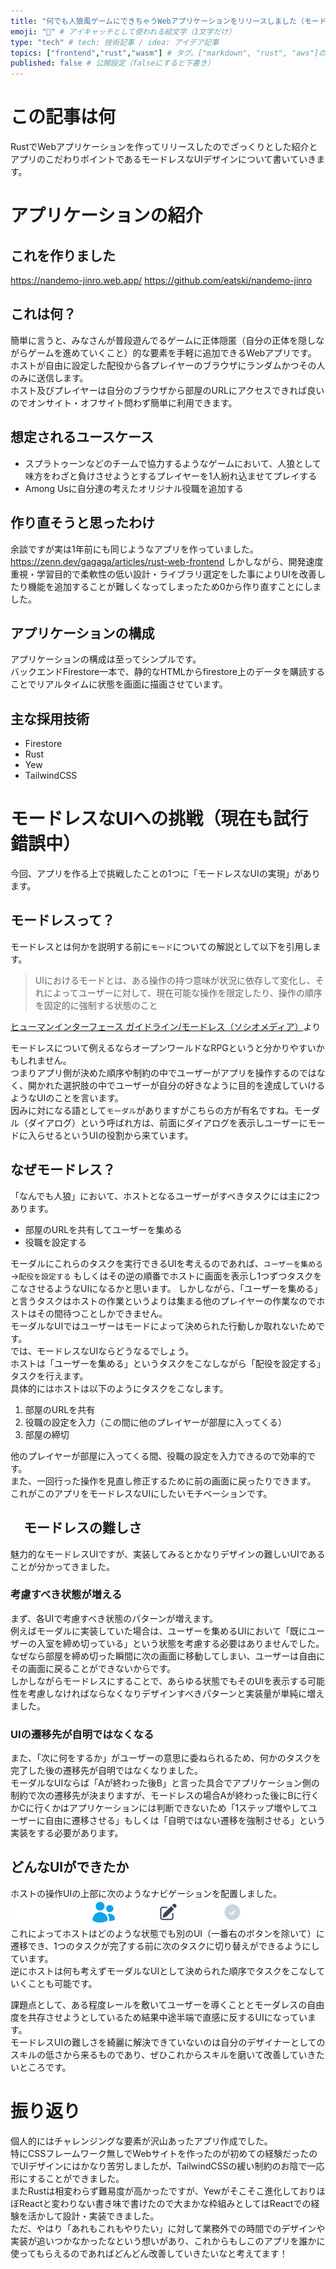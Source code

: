 ```yaml
---
title: "何でも人狼風ゲームにできちゃうWebアプリケーションをリリースしました（モードレスなUIへの挑戦）" # 記事のタイトル
emoji: "🐺" # アイキャッチとして使われる絵文字（1文字だけ）
type: "tech" # tech: 技術記事 / idea: アイデア記事
topics: ["frontend","rust","wasm"] # タグ。["markdown", "rust", "aws"]のように指定する
published: false # 公開設定（falseにすると下書き）
---
```


# この記事は何
RustでWebアプリケーションを作ってリリースしたのでざっくりとした紹介とアプリのこだわりポイントであるモードレスなUIデザインについて書いていきます。

# アプリケーションの紹介
## これを作りました
https://nandemo-jinro.web.app/
https://github.com/eatski/nandemo-jinro


## これは何？
簡単に言うと、みなさんが普段遊んでるゲームに正体隠匿（自分の正体を隠しながらゲームを進めていくこと）的な要素を手軽に追加できるWebアプリです。  
ホストが自由に設定した配役から各プレイヤーのブラウザにランダムかつその人のみに送信します。  
ホスト及びプレイヤーは自分のブラウザから部屋のURLにアクセスできれば良いのでオンサイト・オフサイト問わず簡単に利用できます。  

## 想定されるユースケース
- スプラトゥーンなどのチームで協力するようなゲームにおいて、人狼として味方をわざと負けさせようとするプレイヤーを1人紛れ込ませてプレイする
- Among Usに自分達の考えたオリジナル役職を追加する

## 作り直そうと思ったわけ
余談ですが実は1年前にも同じようなアプリを作っていました。
https://zenn.dev/gagaga/articles/rust-web-frontend
しかしながら、開発速度重視・学習目的で柔軟性の低い設計・ライブラリ選定をした事によりUIを改善したり機能を追加することが難しくなってしまったため0から作り直すことにしました。

## アプリケーションの構成
アプリケーションの構成は至ってシンプルです。  
バックエンドFirestore一本で、静的なHTMLからfirestore上のデータを購読することでリアルタイムに状態を画面に描画させています。  

## 主な採用技術
- Firestore
- Rust
- Yew
- TailwindCSS


# モードレスなUIへの挑戦（現在も試行錯誤中）
今回、アプリを作る上で挑戦したことの1つに「モードレスなUIの実現」があります。  
## モードレスって？
モードレスとは何かを説明する前に`モード`についての解説として以下を引用します。

> UIにおけるモードとは、ある操作の持つ意味が状況に依存して変化し、それによってユーザーに対して、現在可能な操作を限定したり、操作の順序を固定的に強制する状態のこと

[ヒューマンインターフェース ガイドライン/モードレス（ソシオメディア）](https://www.sociomedia.co.jp/9094)より

モードレスについて例えるならオープンワールドなRPGというと分かりやすいかもしれません。  
つまりアプリ側が決めた順序や制約の中でユーザーがアプリを操作するのではなく、開かれた選択肢の中でユーザーが自分の好きなように目的を達成していけるようなUIのことを言います。  
因みに対になる語として`モーダル`がありますがこちらの方が有名ですね。モーダル（ダイアログ）という呼ばれ方は、前面にダイアログを表示しユーザーにモードに入らせるというUIの役割から来ています。

## なぜモードレス？
「なんでも人狼」において、ホストとなるユーザーがすべきタスクには主に2つあります。  
- 部屋のURLを共有してユーザーを集める
- 役職を設定する  

モーダルにこれらのタスクを実行できるUIを考えるのであれば、`ユーザーを集める`→`配役を設定する`  もしくはその逆の順番でホストに画面を表示し1つずつタスクをこなさせるようなUIになるかと思います。
しかしながら、「ユーザーを集める」　と言うタスクはホストの作業というよりは集まる他のプレイヤーの作業なのでホストはその間待つことしかできません。  
モーダルなUIではユーザーはモードによって決められた行動しか取れないためです。  
では、モードレスなUIならどうなるでしょう。  
ホストは「ユーザーを集める」というタスクをこなしながら「配役を設定する」タスクを行えます。  
具体的にはホストは以下のようにタスクをこなします。  

1. 部屋のURLを共有
2. 役職の設定を入力（この間に他のプレイヤーが部屋に入ってくる）
3. 部屋の締切

他のプレイヤーが部屋に入ってくる間、役職の設定を入力できるので効率的です。   
また、一回行った操作を見直し修正するために前の画面に戻ったりできます。  
これがこのアプリをモードレスなUIにしたいモチベーションです。

## 　モードレスの難しさ
魅力的なモードレスUIですが、実装してみるとかなりデザインの難しいUIであることが分かってきました。  
### 考慮すべき状態が増える
まず、各UIで考慮すべき状態のパターンが増えます。  
例えばモーダルに実装していた場合は、ユーザーを集めるUIにおいて「既にユーザーの入室を締め切っている」という状態を考慮する必要はありませんでした。  
なぜなら部屋を締め切った瞬間に次の画面に移動してしまい、ユーザーは自由にその画面に戻ることができないからです。  
しかしながらモードレスにすることで、あらゆる状態でもそのUIを表示する可能性を考慮しなければならなくなりデザインすべきパターンと実装量が単純に増えました。
### UIの遷移先が自明ではなくなる
また、「次に何をするか」がユーザーの意思に委ねられるため、何かのタスクを完了した後の遷移先が自明ではなくなりました。  
モーダルなUIならば「Aが終わった後B」と言った具合でアプリケーション側の制約で次の遷移先が決まりますが、モードレスの場合Aが終わった後にBに行くかCに行くかはアプリケーションには判断できないため「1ステップ増やしてユーザーに自由に遷移させる」もしくは「自明ではない遷移を強制させる」という実装をする必要があります。

## どんなUIができたか
ホストの操作UIの上部に次のようなナビゲーションを配置しました。
!["左からメンバー一覧、役職編集、実行の順にアイコンが設置されている。メンバー一覧が現在地であり役職編集へ移動可能なこと、実行は非活性であることが示されている。"](/images/nandemojinro/navi.png)  
これによってホストはどのような状態でも別のUI（一番右のボタンを除いて）に遷移でき、1つのタスクが完了する前に次のタスクに切り替えができるようにしています。  
逆にホストは何も考えずモーダルなUIとして決められた順序でタスクをこなしていくことも可能です。  

課題点として、ある程度レールを敷いてユーザーを導くこととモーダレスの自由度を共存させようとしているため結果中途半端で直感に反するUIになっています。  
モードレスUIの難しさを綺麗に解決できていないのは自分のデザイナーとしてのスキルの低さから来るものであり、ぜひこれからスキルを磨いて改善していきたいところです。  

# 振り返り
個人的にはチャレンジングな要素が沢山あったアプリ作成でした。  
特にCSSフレームワーク無しでWebサイトを作ったのが初めての経験だったのでUIデザインにはかなり苦労しましたが、TailwindCSSの緩い制約のお陰で一応形にすることができました。  
またRustは相変わらず難易度が高かったですが、Yewがそこそこ進化しておりほぼReactと変わりない書き味で書けたので大まかな枠組みとしてはReactでの経験を活かして設計・実装できました。  
ただ、やはり「あれもこれもやりたい」に対して業務外での時間でのデザインや実装が追いつかなかったなという想いがあり、これからもしこのアプリを誰かに使ってもらえるのであればどんどん改善していきたいなと考えてます！
